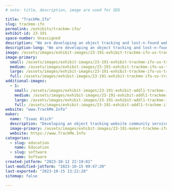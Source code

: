 ```yaml
---
# note: title, description, image are used for SEO

title: "TrackMe.Ifo"
slug: trackme-ifo
permalink: /exhibits/trackme-ifo/
exhibit-id: 23-191
space-number: Unassigned
description: "We are developing an object tracking and lost-n-found website."
description-long: "We are developing an object tracking and lost-n-found website.  Visit our booth and help spread the word."
image: /assets/images/exhibit-images/23-191-exhibit-trackme-ifo-us-track-large.png
image-primary: 
  small: /assets/images/exhibit-images/23-191-exhibit-trackme-ifo-us-track-small.png
  medium: /assets/images/exhibit-images/23-191-exhibit-trackme-ifo-us-track-medium.png
  large: /assets/images/exhibit-images/23-191-exhibit-trackme-ifo-us-track-large.png
  full: /assets/images/exhibit-images/23-191-exhibit-trackme-ifo-us-track-full.png
additional-images: 
  - 1:
    small: /assets/images/exhibit-images/23-191-exhibit-addl1-trackme-ifo-44-airplane-5105-small.png
    medium: /assets/images/exhibit-images/23-191-exhibit-addl1-trackme-ifo-44-airplane-5105-medium.png
    large: /assets/images/exhibit-images/23-191-exhibit-addl1-trackme-ifo-44-airplane-5105-large.png
    full: /assets/images/exhibit-images/23-191-exhibit-addl1-trackme-ifo-44-airplane-5105-full.png
website: "www.TrackMe.Info"
maker: 
  name: "Isaac Alich"
  description: "Developing an object tracking website community service."
  image-primary: /assets/images/exhibit-images/23-191-maker-trackme-ifo-airplane-medium.png
  website: https://www.TrackMe.Info
categories: 
  - slug: education
    name: Education
  - slug: software
    name: Software
created-jotform: "2023-10-12 22:19:01"
last-modified-jotform: "2023-10-15 09:47:20"
last-exported: "2023-10-15 13:22:28"
sitemap: false

---
```


